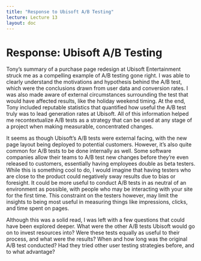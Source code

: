 ```yaml
---
title: "Response to Ubisoft A/B Testing"
lecture: Lecture 13
layout: doc
---
```


# Response: Ubisoft A/B Testing

Tony’s summary of a purchase page redesign at Ubisoft Entertainment struck me as a compelling example of A/B testing gone right. I was able to clearly understand the motivations and hypothesis behind the A/B test, which were the conclusions drawn from user data and conversion rates. I was also made aware of external circumstances surrounding the test that would have affected results, like the holiday weekend timing. At the end, Tony included reputable statistics that quantified how useful the A/B test truly was to lead generation rates at Ubisoft. All of this information helped me recontextualize A/B tests as a strategy that can be used at any stage of a project when making measurable, concentrated changes.

It seems as though Ubisoft’s A/B tests were external facing, with the new page layout being deployed to potential customers. However, it’s also quite common for A/B tests to be done internally as well. Some software companies allow their teams to A/B test new changes before they’re even released to customers, essentially having employees double as beta testers. While this is something cool to do, I would imagine that having testers who are close to the product could negatively sway results due to bias or foresight. It could be more useful to conduct A/B tests in as neutral of an environment as possible, with people who may be interacting with your site for the first time. This constraint on the testers however, may limit the insights to being most useful in measuring things like impressions, clicks, and time spent on pages.

Although this was a solid read, I was left with a few questions that could have been explored deeper. What were the other A/B tests Ubisoft would go on to invest resources into? Were these tests equally as useful to their process, and what were the results? When and how long was the original A/B test conducted? Had they tried other user testing strategies before, and to what advantage?
